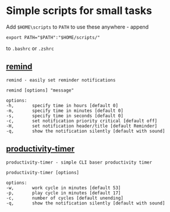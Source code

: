 # Simple scripts for small tasks

Add ```$HOME\scripts``` to ```PATH``` to use these anywhere - append
```
export PATH="$PATH":"$HOME/scripts/"
```
to ```.bashrc``` or ```.zshrc```

## [remind](remind)

```
remind - easily set reminder notifications

remind [options] "message"

options:
-h,       specify time in hours [default 0]
-m,       specify time in minutes [default 0]
-s,       specify time in seconds [default 0]
-c,       set notification priority critical [default off]
-H,       set notification header/title [default Reminder]
-q,       show the notification silently [default with sound]
```

## [productivity-timer](productivity-timer)

```
productivity-timer - simple CLI baser productivity timer

productivity-timer [options]

options:
-w,       work cycle in minutes [default 53]
-p,       play cycle in minutes [default 17]
-c,       number of cycles [default unending]
-q,       show the notification silently [default with sound]
```
